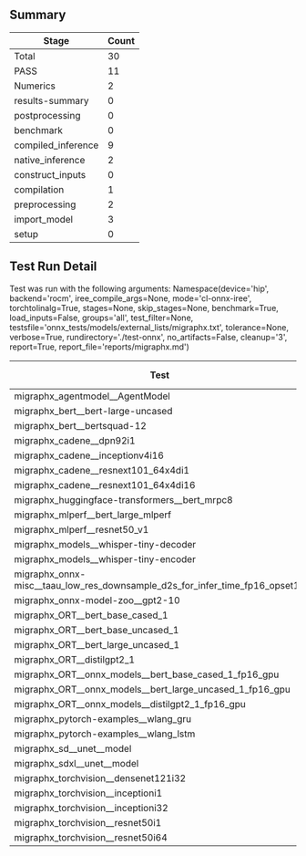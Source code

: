 ## Summary

|Stage|Count|
|--|--|
| Total | 30 |
| PASS | 11 |
| Numerics | 2 |
| results-summary | 0 |
| postprocessing | 0 |
| benchmark | 0 |
| compiled_inference | 9 |
| native_inference | 2 |
| construct_inputs | 0 |
| compilation | 1 |
| preprocessing | 2 |
| import_model | 3 |
| setup | 0 |

## Test Run Detail 
Test was run with the following arguments:
Namespace(device='hip', backend='rocm', iree_compile_args=None, mode='cl-onnx-iree', torchtolinalg=True, stages=None, skip_stages=None, benchmark=True, load_inputs=False, groups='all', test_filter=None, testsfile='onnx_tests/models/external_lists/migraphx.txt', tolerance=None, verbose=True, rundirectory='./test-onnx', no_artifacts=False, cleanup='3', report=True, report_file='reports/migraphx.md')

| Test | Exit Status | Mean Benchmark Time (ms) | Notes |
|--|--|--|--|
| migraphx_agentmodel__AgentModel | compilation | None | |
| migraphx_bert__bert-large-uncased | preprocessing | None | |
| migraphx_bert__bertsquad-12 | compiled_inference | None | |
| migraphx_cadene__dpn92i1 | PASS | 49.823382398157946 | |
| migraphx_cadene__inceptionv4i16 | PASS | 532.3684855053822 | |
| migraphx_cadene__resnext101_64x4di1 | PASS | 69.84838363714515 | |
| migraphx_cadene__resnext101_64x4di16 | PASS | 977.8774753212929 | |
| migraphx_huggingface-transformers__bert_mrpc8 | native_inference | None | |
| migraphx_mlperf__bert_large_mlperf | Numerics | 61.18070405338787 | |
| migraphx_mlperf__resnet50_v1 | PASS | 14.589130973844375 | |
| migraphx_models__whisper-tiny-decoder | compiled_inference | None | |
| migraphx_models__whisper-tiny-encoder | native_inference | None | |
| migraphx_onnx-misc__taau_low_res_downsample_d2s_for_infer_time_fp16_opset11 | import_model | None | |
| migraphx_onnx-model-zoo__gpt2-10 | preprocessing | None | |
| migraphx_ORT__bert_base_cased_1 | compiled_inference | None | |
| migraphx_ORT__bert_base_uncased_1 | compiled_inference | None | |
| migraphx_ORT__bert_large_uncased_1 | compiled_inference | None | |
| migraphx_ORT__distilgpt2_1 | compiled_inference | None | |
| migraphx_ORT__onnx_models__bert_base_cased_1_fp16_gpu | compiled_inference | None | |
| migraphx_ORT__onnx_models__bert_large_uncased_1_fp16_gpu | compiled_inference | None | |
| migraphx_ORT__onnx_models__distilgpt2_1_fp16_gpu | compiled_inference | None | |
| migraphx_pytorch-examples__wlang_gru | PASS | 328.463689967369 | |
| migraphx_pytorch-examples__wlang_lstm | Numerics | 8.410780947180648 | |
| migraphx_sd__unet__model | import_model | None | |
| migraphx_sdxl__unet__model | import_model | None | |
| migraphx_torchvision__densenet121i32 | PASS | 193.09177880253023 | |
| migraphx_torchvision__inceptioni1 | PASS | 35.78149069023008 | |
| migraphx_torchvision__inceptioni32 | PASS | 431.12930038478225 | |
| migraphx_torchvision__resnet50i1 | PASS | 18.92795425059425 | |
| migraphx_torchvision__resnet50i64 | PASS | 854.0996103547513 | |

